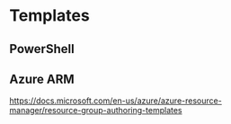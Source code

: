 # Templates

## PowerShell


## Azure ARM
https://docs.microsoft.com/en-us/azure/azure-resource-manager/resource-group-authoring-templates
